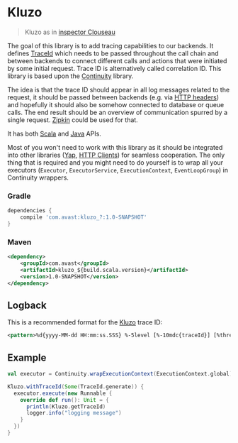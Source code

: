 # Kluzo

> Kluzo as in [inspector Clouseau](https://en.wikipedia.org/wiki/Inspector_Clouseau)

The goal of this library is to add tracing capabilities to our backends. It defines [TraceId](kluzo-scala/src/main/scala/com/avast/kluzo/TraceId.scala)
which needs to be passed throughout the call chain and between backends to connect different calls and actions that were initiated by some 
initial request. Trace ID is alternatively called correlation ID. This library is based upon the [Continuity](https://git.int.avast.com/ff/continuity) 
library.

The idea is that the trace ID should appear in all log messages related to the request, it should be passed between backends
(e.g. via [HTTP headers](kluzo-scala/src/main/scala/com/avast/kluzo/Kluzo.scala)) and hopefully it should also be somehow connected to database or queue calls.
The end result should be an overview of communication spurred by a single request. [Zipkin](http://zipkin.io/) could be used for that.

It has both [Scala](kluzo-scala/src/main/scala/com/avast/kluzo) and [Java](kluzo/src/main/java/com/avast/kluzo/javaapi) APIs.

Most of you won't need to work with this library as it should be integrated into other libraries ([Yap](https://git.int.avast.com/ff/yap), 
[HTTP Clients](https://git.int.avast.com/ff/clients)) for seamless cooperation. The only thing that is required and you might need to do
yourself is to wrap all your executors (`Executor`, `ExecutorService`, `ExecutionContext`, `EventLoopGroup`) in Continuity wrappers.

### Gradle
```groovy
dependencies {
    compile 'com.avast:kluzo_?:1.0-SNAPSHOT'
}
```

### Maven
```xml
<dependency>
    <groupId>com.avast</groupId>
    <artifactId>kluzo_${build.scala.version}</artifactId>
    <version>1.0-SNAPSHOT</version>
</dependency>
```

## Logback
This is a recommended format for the [Kluzo](https://git.int.avast.com/ff/kluzo) trace ID: 
```xml
<pattern>%d{yyyy-MM-dd HH:mm:ss.SSS} %-5level [%-10mdc{traceId}] [%thread] %-35logger{35}: %msg \(%file:%line\)%n%xThrowable{full}</pattern>
```

## Example
```scala
val executor = Continuity.wrapExecutionContext(ExecutionContext.global)(Kluzo.ThreadNamer)

Kluzo.withTraceId(Some(TraceId.generate)) {
  executor.execute(new Runnable {
    override def run(): Unit = {
      println(Kluzo.getTraceId)
      logger.info("logging message")
    }
  })
}
```
